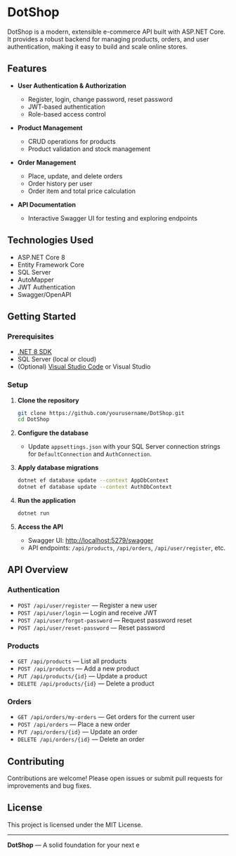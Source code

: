 # DotShop

DotShop is a modern, extensible e-commerce API built with ASP.NET Core. It provides a robust backend for managing products, orders, and user authentication, making it easy to build and scale online stores.

## Features

- **User Authentication & Authorization**

  - Register, login, change password, reset password
  - JWT-based authentication
  - Role-based access control

- **Product Management**

  - CRUD operations for products
  - Product validation and stock management

- **Order Management**

  - Place, update, and delete orders
  - Order history per user
  - Order item and total price calculation

- **API Documentation**
  - Interactive Swagger UI for testing and exploring endpoints

## Technologies Used

- ASP.NET Core 8
- Entity Framework Core
- SQL Server
- AutoMapper
- JWT Authentication
- Swagger/OpenAPI

## Getting Started

### Prerequisites

- [.NET 8 SDK](https://dotnet.microsoft.com/download)
- SQL Server (local or cloud)
- (Optional) [Visual Studio Code](https://code.visualstudio.com/) or Visual Studio

### Setup

1. **Clone the repository**

   ```bash
   git clone https://github.com/yourusername/DotShop.git
   cd DotShop
   ```

2. **Configure the database**

   - Update `appsettings.json` with your SQL Server connection strings for `DefaultConnection` and `AuthConnection`.

3. **Apply database migrations**

   ```bash
   dotnet ef database update --context AppDbContext
   dotnet ef database update --context AuthDbContext
   ```

4. **Run the application**

   ```bash
   dotnet run
   ```

5. **Access the API**
   - Swagger UI: [http://localhost:5279/swagger](http://localhost:5279/swagger)
   - API endpoints: `/api/products`, `/api/orders`, `/api/user/register`, etc.

## API Overview

### Authentication

- `POST /api/user/register` — Register a new user
- `POST /api/user/login` — Login and receive JWT
- `POST /api/user/forgot-password` — Request password reset
- `POST /api/user/reset-password` — Reset password

### Products

- `GET /api/products` — List all products
- `POST /api/products` — Add a new product
- `PUT /api/products/{id}` — Update a product
- `DELETE /api/products/{id}` — Delete a product

### Orders

- `GET /api/orders/my-orders` — Get orders for the current user
- `POST /api/orders` — Place a new order
- `PUT /api/orders/{id}` — Update an order
- `DELETE /api/orders/{id}` — Delete an order

## Contributing

Contributions are welcome! Please open issues or submit pull requests for improvements and bug fixes.

## License

This project is licensed under the MIT License.

---

**DotShop** — A solid foundation for your next e
